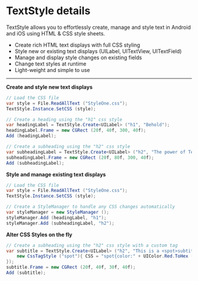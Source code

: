 # TextStyle details

TextStyle allows you to effortlessly create, manage and style text in Android and iOS using HTML & CSS style sheets. 

 * Create rich HTML text displays with full CSS styling
 * Style new or existing text displays (UILabel, UITextView, UITextField)
 * Manage and display style changes on existing fields
 * Change text styles at runtime
 * Light-weight and simple to use

---

**Create and style new text displays**
```csharp
// Load the CSS file
var style = File.ReadAllText ("StyleOne.css");
TextStyle.Instance.SetCSS (style);

// Create a heading using the "h1" css style
var headingLabel = TextStyle.Create<UILabel> ("h1", "Behold");
headingLabel.Frame = new CGRect (20f, 40f, 300, 40f);
Add (headingLabel);

// Create a subheading using the "h2" css style
var subheadingLabel = TextStyle.Create<UILabel> ("h2", "The power of TextStyle");
subheadingLabel.Frame = new CGRect (20f, 80f, 300, 40f);
Add (subheadingLabel);
```

**Style and manage existing text displays**
```csharp
// Load the CSS file
var style = File.ReadAllText ("StyleOne.css");
TextStyle.Instance.SetCSS (style);

// Create a StyleManager to handle any CSS changes automatically
var styleManager = new StyleManager ();
styleManager.Add (headingLabel, "h1");
styleManager.Add (subheadingLabel, "h2");
```

**Alter CSS Styles on the fly**
```csharp
// Create a subheading using the "h2" css style with a custom tag
var subtitle = TextStyle.Create<UILabel> ("h2", "This is a <spot>subtitle</spot>", new List<CssTagStyle> () {
	new CssTagStyle ("spot"){ CSS = "spot{color:" + UIColor.Red.ToHex () + "}" }
});
subtitle.Frame = new CGRect (20f, 40f, 30f, 40f);
Add (subtitle);
```